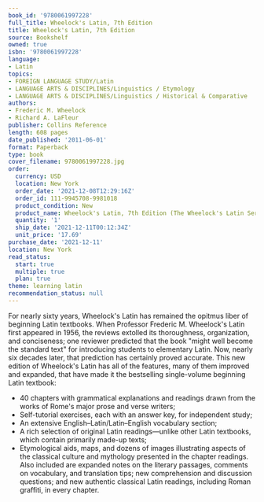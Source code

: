 ```yaml
---
book_id: '9780061997228'
full_title: Wheelock's Latin, 7th Edition
title: Wheelock's Latin, 7th Edition
source: Bookshelf
owned: true
isbn: '9780061997228'
language:
- Latin
topics:
- FOREIGN LANGUAGE STUDY/Latin
- LANGUAGE ARTS & DISCIPLINES/Linguistics / Etymology
- LANGUAGE ARTS & DISCIPLINES/Linguistics / Historical & Comparative
authors:
- Frederic M. Wheelock
- Richard A. LaFleur
publisher: Collins Reference
length: 608 pages
date_published: '2011-06-01'
format: Paperback
type: book
cover_filename: 9780061997228.jpg
order:
  currency: USD
  location: New York
  order_date: '2021-12-08T12:29:16Z'
  order_id: 111-9945708-9981018
  product_condition: New
  product_name: Wheelock's Latin, 7th Edition (The Wheelock's Latin Series)
  quantity: '1'
  ship_date: '2021-12-11T00:12:34Z'
  unit_price: '17.69'
purchase_date: '2021-12-11'
location: New York
read_status:
  start: true
  multiple: true
  plan: true
theme: learning latin
recommendation_status: null
---
```

For nearly sixty years, Wheelock's Latin has remained the opitmus liber of beginning Latin textbooks.
When Professor Frederic M. Wheelock's Latin first appeared in 1956, the reviews extolled its thoroughness, organization, and conciseness; one reviewer predicted that the book "might well become the standard text" for introducing students to elementary Latin. Now, nearly six decades later, that prediction has certainly proved accurate.
This new edition of Wheelock's Latin has all of the features, many of them improved and expanded, that have made it the bestselling single-volume beginning Latin textbook:
* 40 chapters with grammatical explanations and readings drawn from the works of Rome's major prose and verse writers;
* Self-tutorial exercises, each with an answer key, for independent study;
* An extensive English–Latin/Latin–English vocabulary section;
* A rich selection of original Latin readings—unlike other Latin textbooks, which contain primarily made-up texts;
* Etymological aids, maps, and dozens of images illustrating aspects of the classical culture and mythology presented in the chapter readings.
Also included are expanded notes on the literary passages, comments on vocabulary, and translation tips; new comprehension and discussion questions; and new authentic classical Latin readings, including Roman graffiti, in every chapter.
